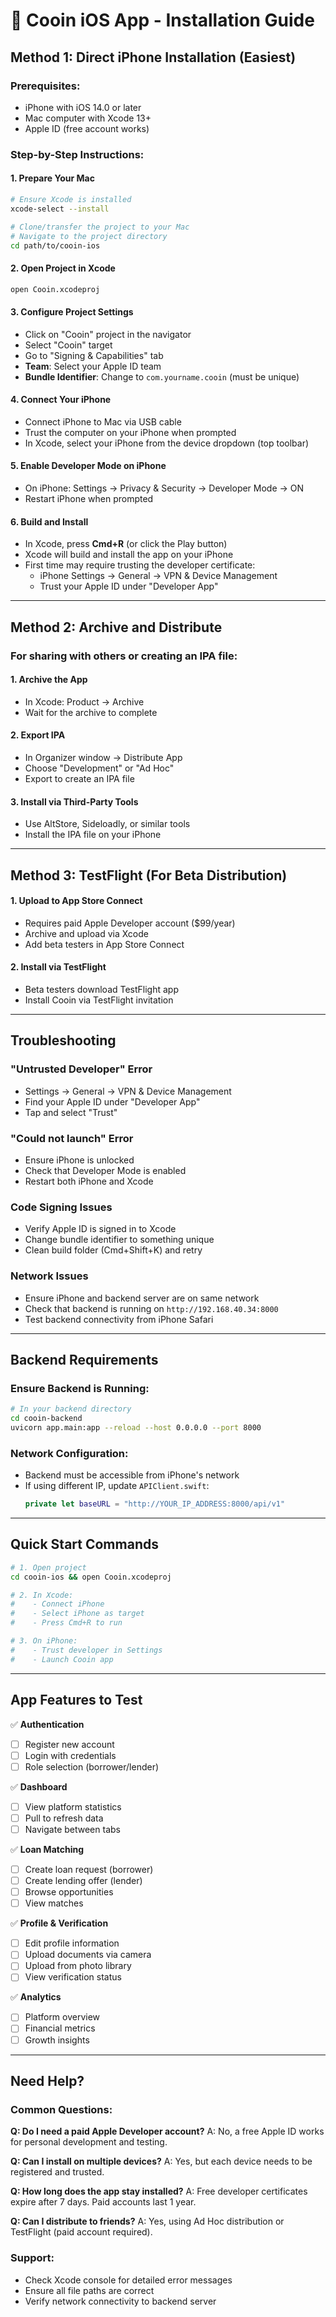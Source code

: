 # 📱 Cooin iOS App - Installation Guide

## Method 1: Direct iPhone Installation (Easiest)

### Prerequisites:
- iPhone with iOS 14.0 or later
- Mac computer with Xcode 13+
- Apple ID (free account works)

### Step-by-Step Instructions:

#### 1. **Prepare Your Mac**
```bash
# Ensure Xcode is installed
xcode-select --install

# Clone/transfer the project to your Mac
# Navigate to the project directory
cd path/to/cooin-ios
```

#### 2. **Open Project in Xcode**
```bash
open Cooin.xcodeproj
```

#### 3. **Configure Project Settings**
- Click on "Cooin" project in the navigator
- Select "Cooin" target
- Go to "Signing & Capabilities" tab
- **Team**: Select your Apple ID team
- **Bundle Identifier**: Change to `com.yourname.cooin` (must be unique)

#### 4. **Connect Your iPhone**
- Connect iPhone to Mac via USB cable
- Trust the computer on your iPhone when prompted
- In Xcode, select your iPhone from the device dropdown (top toolbar)

#### 5. **Enable Developer Mode on iPhone**
- On iPhone: Settings → Privacy & Security → Developer Mode → ON
- Restart iPhone when prompted

#### 6. **Build and Install**
- In Xcode, press **Cmd+R** (or click the Play button)
- Xcode will build and install the app on your iPhone
- First time may require trusting the developer certificate:
  - iPhone Settings → General → VPN & Device Management
  - Trust your Apple ID under "Developer App"

---

## Method 2: Archive and Distribute

### For sharing with others or creating an IPA file:

#### 1. **Archive the App**
- In Xcode: Product → Archive
- Wait for the archive to complete

#### 2. **Export IPA**
- In Organizer window → Distribute App
- Choose "Development" or "Ad Hoc"
- Export to create an IPA file

#### 3. **Install via Third-Party Tools**
- Use AltStore, Sideloadly, or similar tools
- Install the IPA file on your iPhone

---

## Method 3: TestFlight (For Beta Distribution)

#### 1. **Upload to App Store Connect**
- Requires paid Apple Developer account ($99/year)
- Archive and upload via Xcode
- Add beta testers in App Store Connect

#### 2. **Install via TestFlight**
- Beta testers download TestFlight app
- Install Cooin via TestFlight invitation

---

## Troubleshooting

### **"Untrusted Developer" Error**
- Settings → General → VPN & Device Management
- Find your Apple ID under "Developer App"
- Tap and select "Trust"

### **"Could not launch" Error**
- Ensure iPhone is unlocked
- Check that Developer Mode is enabled
- Restart both iPhone and Xcode

### **Code Signing Issues**
- Verify Apple ID is signed in to Xcode
- Change bundle identifier to something unique
- Clean build folder (Cmd+Shift+K) and retry

### **Network Issues**
- Ensure iPhone and backend server are on same network
- Check that backend is running on `http://192.168.40.34:8000`
- Test backend connectivity from iPhone Safari

---

## Backend Requirements

### **Ensure Backend is Running:**
```bash
# In your backend directory
cd cooin-backend
uvicorn app.main:app --reload --host 0.0.0.0 --port 8000
```

### **Network Configuration:**
- Backend must be accessible from iPhone's network
- If using different IP, update `APIClient.swift`:
  ```swift
  private let baseURL = "http://YOUR_IP_ADDRESS:8000/api/v1"
  ```

---

## Quick Start Commands

```bash
# 1. Open project
cd cooin-ios && open Cooin.xcodeproj

# 2. In Xcode:
#    - Connect iPhone
#    - Select iPhone as target
#    - Press Cmd+R to run

# 3. On iPhone:
#    - Trust developer in Settings
#    - Launch Cooin app
```

---

## App Features to Test

✅ **Authentication**
- [ ] Register new account
- [ ] Login with credentials
- [ ] Role selection (borrower/lender)

✅ **Dashboard**
- [ ] View platform statistics
- [ ] Pull to refresh data
- [ ] Navigate between tabs

✅ **Loan Matching**
- [ ] Create loan request (borrower)
- [ ] Create lending offer (lender)
- [ ] Browse opportunities
- [ ] View matches

✅ **Profile & Verification**
- [ ] Edit profile information
- [ ] Upload documents via camera
- [ ] Upload from photo library
- [ ] View verification status

✅ **Analytics**
- [ ] Platform overview
- [ ] Financial metrics
- [ ] Growth insights

---

## Need Help?

### **Common Questions:**

**Q: Do I need a paid Apple Developer account?**
A: No, a free Apple ID works for personal development and testing.

**Q: Can I install on multiple devices?**
A: Yes, but each device needs to be registered and trusted.

**Q: How long does the app stay installed?**
A: Free developer certificates expire after 7 days. Paid accounts last 1 year.

**Q: Can I distribute to friends?**
A: Yes, using Ad Hoc distribution or TestFlight (paid account required).

### **Support:**
- Check Xcode console for detailed error messages
- Ensure all file paths are correct
- Verify network connectivity to backend server